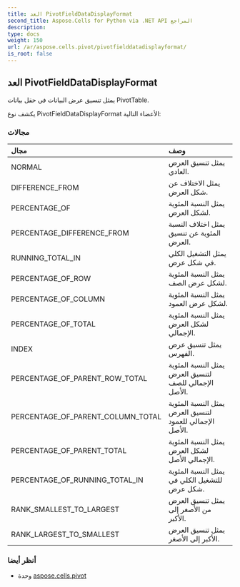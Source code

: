 ```yaml
---
title: العد PivotFieldDataDisplayFormat
second_title: Aspose.Cells for Python via .NET API المراجع
description:
type: docs
weight: 150
url: /ar/aspose.cells.pivot/pivotfielddatadisplayformat/
is_root: false
---
```

##  العد PivotFieldDataDisplayFormat
يمثل تنسيق عرض البيانات في حقل بيانات PivotTable.



يكشف نوع PivotFieldDataDisplayFormat الأعضاء التالية:

###  مجالات
| مجال| وصف|
| :- | :- |
| NORMAL | يمثل تنسيق العرض العادي.|
| DIFFERENCE_FROM | يمثل الاختلاف عن شكل العرض.|
| PERCENTAGE_OF | يمثل النسبة المئوية لشكل العرض.|
| PERCENTAGE_DIFFERENCE_FROM | يمثل اختلاف النسبة المئوية عن تنسيق العرض.|
| RUNNING_TOTAL_IN |يمثل التشغيل الكلي في شكل عرض.|
| PERCENTAGE_OF_ROW | يمثل النسبة المئوية لشكل عرض الصف.|
| PERCENTAGE_OF_COLUMN | يمثل النسبة المئوية لشكل عرض العمود.|
| PERCENTAGE_OF_TOTAL | يمثل النسبة المئوية لشكل العرض الإجمالي.|
| INDEX | يمثل تنسيق عرض الفهرس.|
| PERCENTAGE_OF_PARENT_ROW_TOTAL | يمثل النسبة المئوية لتنسيق العرض الإجمالي للصف الأصل.|
| PERCENTAGE_OF_PARENT_COLUMN_TOTAL | يمثل النسبة المئوية لتنسيق العرض الإجمالي للعمود الأصل.|
| PERCENTAGE_OF_PARENT_TOTAL | يمثل النسبة المئوية لشكل العرض الإجمالي الأصل.|
| PERCENTAGE_OF_RUNNING_TOTAL_IN | يمثل النسبة المئوية للتشغيل الكلي في شكل عرض.|
| RANK_SMALLEST_TO_LARGEST | يمثل تنسيق العرض من الأصغر إلى الأكبر.|
| RANK_LARGEST_TO_SMALLEST | يمثل تنسيق العرض الأكبر إلى الأصغر.|



###  أنظر أيضا
* وحدة [aspose.cells.pivot](..)
